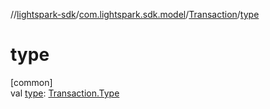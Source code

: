 //[lightspark-sdk](../../../index.md)/[com.lightspark.sdk.model](../index.md)/[Transaction](index.md)/[type](type.md)

# type

[common]\
val [type](type.md): [Transaction.Type](-type/index.md)

